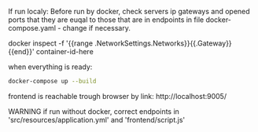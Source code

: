 
If run localy:
Before run by docker, check servers ip gateways and opened ports 
that they are euqal to those that are in endpoints in file docker-compose.yaml - change if necessary.

docker inspect -f '{{range .NetworkSettings.Networks}}{{.Gateway}}{{end}}' container-id-here

when everything is ready:
```sh
docker-compose up --build 
```

frontend is reachable trough browser by link: 
http://localhost:9005/ 

WARNING
if run without docker, correct endpoints in 'src/resources/application.yml' and 'frontend/script.js'